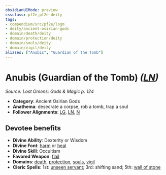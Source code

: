 ```yaml
---
obsidianUIMode: preview
cssclass: pf2e,pf2e-deity
tags:
- compendium/src/pf2e/logm
- deity/ancient-osirian-gods
- domain/death/deity
- domain/protection/deity
- domain/souls/deity
- domain/vigil/deity
aliases: ["Anubis", "Guardian of the Tomb"]
---
```

# Anubis (Guardian of the Tomb) *([LN](../../../Rules/traits/lawful-neutral-b1.md))*  
*Source: Lost Omens: Gods & Magic p. 124*  

- **Category**: Ancient Osirian Gods
- **Anathema**: desecrate a corpse, rob a tomb, trap a soul
- **Follower Alignments**: [LG](../../../Rules/traits/lawful-goo-b1.md), [LN](../../../Rules/traits/lawful-neutral-b1.md), [N](../../../Rules/traits/neutral-b1.md)

## Devotee benefits

- **Divine Ability**: Dexterity or Wisdom
- **Divine Font**: [harm](../../spells/harm.md) or [heal](../../spells/heal.md)
- **Divine Skill**: Occultism
- **Favored Weapon**: [flail](../../equipment/items/flail.md)
- **Domains**: [death](../domains.md#Death), [protection](../domains.md#Protection), [souls](../domains.md#Souls), [vigil](../domains.md#Vigil)
- **Cleric Spells**: 1st: [unseen servant](../../spells/unseen-servant.md); 3rd: shifting sand; 5th: [wall of stone](../../spells/wall-of-stone.md)